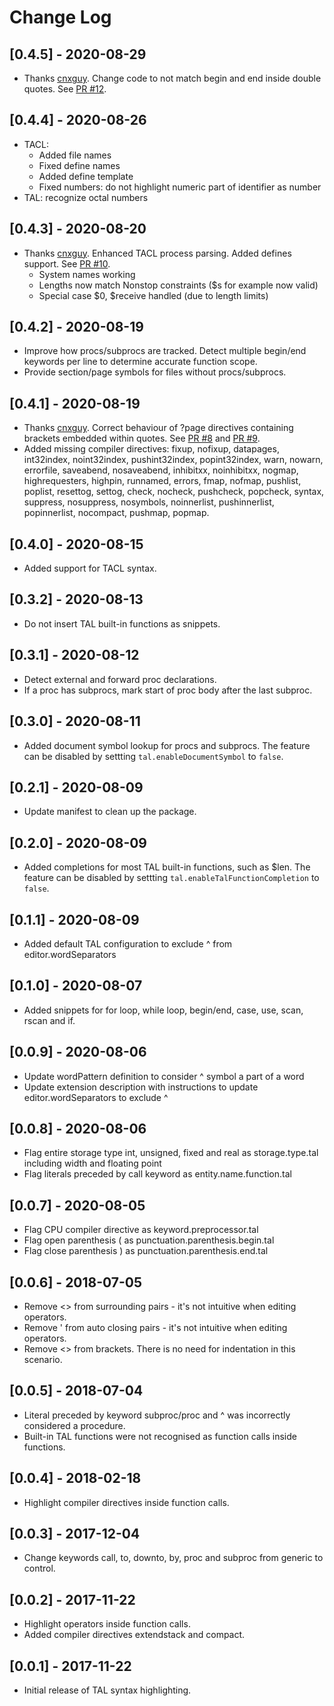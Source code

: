 # Change Log
## [0.4.5] - 2020-08-29
- Thanks [cnxguy](https://github.com/cnxguy). Change code to not match begin and end inside double quotes. See [PR #12](https://github.com/knovichikhin/vscode_tal/pull/12).

## [0.4.4] - 2020-08-26
- TACL:
  - Added file names
  - Fixed define names
  - Added define template
  - Fixed numbers: do not highlight numeric part of identifier as number
- TAL: recognize octal numbers

## [0.4.3] - 2020-08-20
- Thanks [cnxguy](https://github.com/cnxguy). Enhanced TACL process parsing. Added defines support. See [PR #10](https://github.com/knovichikhin/vscode_tal/pull/10).
  - System names working
  - Lengths now match Nonstop constraints ($s for example now valid)
  - Special case $0, $receive handled (due to length limits)

## [0.4.2] - 2020-08-19
- Improve how procs/subprocs are tracked. Detect multiple begin/end keywords per line to determine accurate function scope.
- Provide section/page symbols for files without procs/subprocs.

## [0.4.1] - 2020-08-19
- Thanks [cnxguy](https://github.com/cnxguy). Correct behaviour of ?page directives containing brackets embedded within quotes. See [PR #8](https://github.com/knovichikhin/vscode_tal/pull/8) and [PR #9](https://github.com/knovichikhin/vscode_tal/pull/9).
- Added missing compiler directives: fixup, nofixup, datapages, int32index, noint32index, pushint32index, popint32index, warn, nowarn, errorfile, saveabend, nosaveabend, inhibitxx, noinhibitxx, nogmap, highrequesters, highpin, runnamed, errors, fmap, nofmap, pushlist, poplist, resettog, settog, check, nocheck, pushcheck, popcheck, syntax, suppress, nosuppress, nosymbols, noinnerlist, pushinnerlist, popinnerlist, nocompact, pushmap, popmap.

## [0.4.0] - 2020-08-15
- Added support for TACL syntax.

## [0.3.2] - 2020-08-13
- Do not insert TAL built-in functions as snippets.

## [0.3.1] - 2020-08-12
- Detect external and forward proc declarations.
- If a proc has subprocs, mark start of proc body after the last subproc.

## [0.3.0] - 2020-08-11
- Added document symbol lookup for procs and subprocs. The feature can be disabled by settting `tal.enableDocumentSymbol` to `false`.

## [0.2.1] - 2020-08-09
- Update manifest to clean up the package.

## [0.2.0] - 2020-08-09
- Added completions for most TAL built-in functions, such as $len. The feature can be disabled by settting `tal.enableTalFunctionCompletion` to `false`.

## [0.1.1] - 2020-08-09
- Added default TAL configuration to exclude ^ from editor.wordSeparators

## [0.1.0] - 2020-08-07
- Added snippets for for loop, while loop, begin/end, case, use, scan, rscan and if.

## [0.0.9] - 2020-08-06
- Update wordPattern definition to consider ^ symbol a part of a word
- Update extension description with instructions to update editor.wordSeparators to exclude ^

## [0.0.8] - 2020-08-06
- Flag entire storage type int, unsigned, fixed and real as storage.type.tal including width and floating point
- Flag literals preceded by call keyword as entity.name.function.tal

## [0.0.7] - 2020-08-05
- Flag CPU compiler directive as keyword.preprocessor.tal
- Flag open parenthesis ( as punctuation.parenthesis.begin.tal
- Flag close parenthesis ) as punctuation.parenthesis.end.tal

## [0.0.6] - 2018-07-05
- Remove <> from surrounding pairs - it's not intuitive when editing operators.
- Remove ' from auto closing pairs - it's not intuitive when editing operators.
- Remove <> from brackets. There is no need for indentation in this scenario.


## [0.0.5] - 2018-07-04
- Literal preceded by keyword subproc/proc and ^ was incorrectly considered a procedure.
- Built-in TAL functions were not recognised as function calls inside functions.

## [0.0.4] - 2018-02-18
- Highlight compiler directives inside function calls.

## [0.0.3] - 2017-12-04
- Change keywords call, to, downto, by, proc and subproc from generic to control.

## [0.0.2] - 2017-11-22
- Highlight operators inside function calls.
- Added compiler directives extendstack and compact.

## [0.0.1] - 2017-11-22
- Initial release of TAL syntax highlighting.
